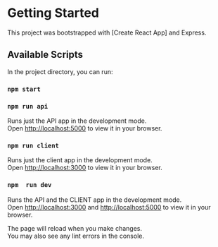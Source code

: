 # Getting Started

This project was bootstrapped with [Create React App] and Express.

## Available Scripts

In the project directory, you can run:

### `npm start` 
### `npm run api`
Runs just the API app in the development mode.\
Open [http://localhost:5000](http://localhost:5000) to view it in your browser.

### `npm run client`
Runs just the client app in the development mode.\
Open [http://localhost:3000](http://localhost:3000) to view it in your browser.
### `npm  run dev`
Runs the API and the CLIENT app in the development mode.\
Open [http://localhost:3000](http://localhost:5000) and [http://localhost:5000](http://localhost:5000)  to view it in your browser.

The page will reload when you make changes.\
You may also see any lint errors in the console.
